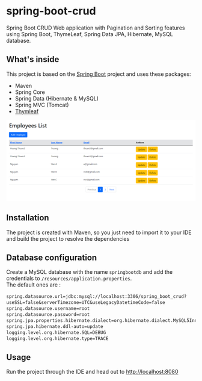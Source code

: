 # spring-boot-crud

Spring Boot CRUD Web application with Pagination and Sorting features using Spring Boot, ThymeLeaf, Spring Data JPA, Hibernate, MySQL database.

## What's inside
This project is based on the [Spring Boot](http://projects.spring.io/spring-boot/) project and uses these packages:
- Maven
- Spring Core
- Spring Data (Hibernate & MySQL)
- Spring MVC (Tomcat)
- [Thymleaf](https://thymeleaf.org)

![screenshot](https://github.com/truonghoangthuan/spring-boot-crud/blob/master/screenshot.png)

## Installation
The project is created with Maven, so you just need to import it to your IDE and build the project to resolve the dependencies

## Database configuration
Create a MySQL database with the name `springbootdb` and add the credentials to `/resources/application.properties`.  
The default ones are :

```
spring.datasource.url=jdbc:mysql://localhost:3306/spring_boot_crud?useSSL=false&serverTimezone=UTC&useLegacyDatetimeCode=false
spring.datasource.username=root
spring.datasource.password=root
spring.jpa.properties.hibernate.dialect=org.hibernate.dialect.MySQL5InnoDBDialect
spring.jpa.hibernate.ddl-auto=update
logging.level.org.hibernate.SQL=DEBUG
logging.level.org.hibernate.type=TRACE
```

## Usage
Run the project through the IDE and head out to [http://localhost:8080](http://localhost:8080)